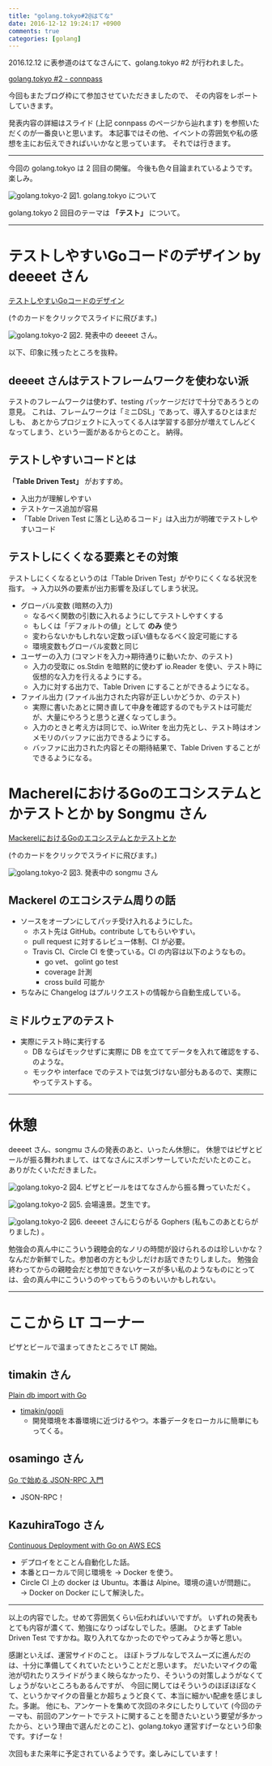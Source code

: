 ```yaml
---
title: "golang.tokyo#2@はてな"
date: 2016-12-12 19:24:17 +0900
comments: true
categories: [golang]
---
```


2016.12.12 に表参道のはてなさんにて、golang.tokyo #2 が行われました。

[golang.tokyo #2 - connpass](https://golangtokyo.connpass.com/event/44807/)

今回もまたブログ枠にて参加させていただきましたので、
その内容をレポートしていきます。

発表内容の詳細はスライド (上記 connpass のページから辿れます) を参照いただくのが一番良いと思います。
本記事ではその他、イベントの雰囲気や私の感想を主にお伝えできればいいかなと思っています。
それでは行きます。

---

今回の golang.tokyo は 2 回目の開催。
今後も色々目論まれているようです。楽しみ。

![golang.tokyo-2](/images/golang.tokyo-2/02.jpg)
図1. golang.tokyo について

golang.tokyo 2 回目のテーマは **「テスト」** について。

---

# テストしやすいGoコードのデザイン by deeeet さん

<a class="embedly-card" data-card-key="ee29ed4b275e459483a608ca67084559" data-card-controls="0" data-card-type="article-full" href="https://talks.godoc.org/github.com/tcnksm/talks/2016/12/golang-tokyo/golang-tokyo.slide#1">テストしやすいGoコードのデザイン</a>
<script async src="//cdn.embedly.com/widgets/platform.js" charset="UTF-8"></script>
(↑のカードをクリックでスライドに飛びます。)

![golang.tokyo-2](/images/golang.tokyo-2/07.jpg)
図2. 発表中の deeeet さん。

以下、印象に残ったところを抜粋。

## deeeet さんはテストフレームワークを使わない派

テストのフレームワークは使わず、testing パッケージだけで十分であろうとの意見。
これは、フレームワークは「ミニDSL」であって、導入するひとはまだしも、
あとからプロジェクトに入ってくる人は学習する部分が増えてしんどくなってしまう、という一面があるからとのこと。
納得。

## テストしやすいコードとは

**「Table Driven Test」** がおすすめ。
* 入出力が理解しやすい
* テストケース追加が容易
* 「Table Driven Test に落とし込めるコード」は入出力が明確でテストしやすいコード

## テストしにくくなる要素とその対策

テストしにくくなるというのは「Table Driven Test」がやりにくくなる状況を指す。
→ 入力以外の要素が出力影響を及ぼしてしまう状況。

* グローバル変数 (暗黙の入力)
  * なるべく関数の引数に入れるようにしてテストしやすくする
  * もしくは「デフォルトの値」として **のみ** 使う
  * 変わらないかもしれない定数っぽい値もなるべく設定可能にする
  * 環境変数もグローバル変数と同じ
* ユーザーの入力 (コマンドを入力→期待通りに動いたか、のテスト)
  * 入力の受取に os.Stdin を暗黙的に使わず io.Reader を使い、テスト時に仮想的な入力を行えるようにする。
  * 入力に対する出力で、Table Driven にすることができるようになる。
* ファイル出力 (ファイル出力された内容が正しいかどうか、のテスト)
  * 実際に書いたあとに開き直して中身を確認するのでもテストは可能だが、大量にやろうと思うと遅くなってしまう。
  * 入力のときと考え方は同じで、io.Writer を出力先とし、テスト時はオンメモリのバッファに出力できるようにする。
  * バッファに出力された内容とその期待結果で、Table Driven することができるようになる。

# MacherelにおけるGoのエコシステムとかテストとか by Songmu さん

<a class="embedly-card" data-card-key="ee29ed4b275e459483a608ca67084559" data-card-controls="0" data-card-image="https://mackerel.io/files/images/brand-assets/screenshot-service.png" data-card-type="article-full" href="http://songmu.github.io/slides/golangtokyo-2/">MackerelにおけるGoのエコシステムとかテストとか</a>
<script async src="//cdn.embedly.com/widgets/platform.js" charset="UTF-8"></script>
(↑のカードをクリックでスライドに飛びます。)

![golang.tokyo-2](/images/golang.tokyo-2/09.jpg)
図3. 発表中の songmu さん

## Mackerel のエコシステム周りの話

* ソースをオープンにしてパッチ受け入れるようにした。
    * ホスト先は GitHub。contribute してもらいやすい。
    * pull request に対するレビュー体制、CI が必要。
    * Travis CI、Circle CI を使っている。CI の内容は以下のようなもの。
        * go vet、 golint go test
        * coverage 計測
        * cross build 可能か
* ちなみに Changelog はプルリクエストの情報から自動生成している。

## ミドルウェアのテスト

* 実際にテスト時に実行する
    * DB ならばモックせずに実際に DB を立ててデータを入れて確認をする、のような。
    * モックや interface でのテストでは気づけない部分もあるので、実際にやってテストする。

---

# 休憩

deeeet さん、songmu さんの発表のあと、いったん休憩に。
休憩ではピザとビールが振る舞われまして、はてなさんにスポンサーしていただいたとのこと。
ありがたくいただきました。

![golang.tokyo-2](/images/golang.tokyo-2/11_rotated.jpg)
図4. ピザとビールをはてなさんから振る舞っていただく。

![golang.tokyo-2](/images/golang.tokyo-2/12.jpg)
図5. 会場遠景。芝生です。

![golang.tokyo-2](/images/golang.tokyo-2/13.jpg)
図6. deeeet さんにむらがる Gophers (私もこのあとむらがりました) 。


勉強会の真ん中にこういう親睦会的なノリの時間が設けられるのは珍しいかな？
なんだか新鮮でした。参加者の方とも少しだけお話できたりしました。
勉強会終わってからの親睦会だと参加できないケースが多い私のようなものにとっては、会の真ん中にこういうのやってもらうのもいいかもしれない。

---

# ここから LT コーナー

ピザとビールで温まってきたところで LT 開始。

## timakin さん

<a class="embedly-card" data-card-key="ee29ed4b275e459483a608ca67084559" data-card-controls="0" href="https://speakerdeck.com/timakin/plain-db-import-with-go">Plain db import with Go</a>
<script async src="//cdn.embedly.com/widgets/platform.js" charset="UTF-8"></script>

* [timakin/gopli](https://github.com/timakin/gopli)
  * 開発環境を本番環境に近づけるやつ。本番データをローカルに簡単にもってくる。

## osamingo さん

<a class="embedly-card" data-card-key="ee29ed4b275e459483a608ca67084559" data-card-controls="0" href="https://speakerdeck.com/osamingo/go-deshi-meru-json-rpc-ru-men">Go で始める JSON-RPC 入門</a>
<script async src="//cdn.embedly.com/widgets/platform.js" charset="UTF-8"></script>

* JSON-RPC！

## KazuhiraTogo さん


<a class="embedly-card" data-card-key="ee29ed4b275e459483a608ca67084559" data-card-controls="0" href="https://speakerdeck.com/ktogo/continuous-deployment-with-go-on-aws-ecs">Continuous Deployment with Go on AWS ECS</a>
<script async src="//cdn.embedly.com/widgets/platform.js" charset="UTF-8"></script>

* デプロイをとことん自動化した話。
* 本番とローカルで同じ環境を → Docker を使う。
* Circle CI 上の docker は Ubuntu。本番は Alpine。環境の違いが問題に。 → Docker on Docker にして解決した。

---

以上の内容でした。せめて雰囲気くらい伝わればいいですが。
いずれの発表もとても内容が濃くて、勉強になりっぱなしでした。感謝。
ひとまず Table Driven Test ですかね。取り入れてなかったのでやってみようか等と思い。

感謝といえば、運営サイドのこと。
ほぼトラブルなしでスムーズに進んだのは、十分に準備してくれていたということだと思います。
だいたいマイクの電池が切れたりスライドがうまく映らなかったり、そういうの対策しようがなくてしょうがないところもあるんですが、
今回に関してはそういうのほぼほぼなくて、というかマイクの音量とか超ちょうど良くて、本当に細かい配慮を感じました。多謝。
他にも、アンケートを集めて次回のネタにしたりしていて (今回のテーマも、前回のアンケートでテストに関することを聞きたいという要望が多かったから、という理由で選んだとのこと)、golang.tokyo 運営すげーなという印象です。すげーな！

次回もまた来年に予定されているようです。楽しみにしています！

